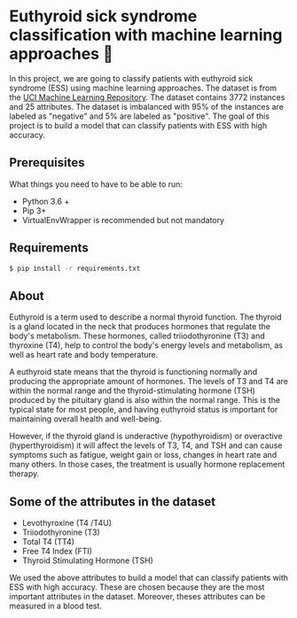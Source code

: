 # Euthyroid sick syndrome classification with machine learning approaches 🔬

In this project, we are going to classify patients with euthyroid sick syndrome (ESS) using machine learning approaches. The dataset is from the [UCI Machine Learning Repository](https://archive.ics.uci.edu/ml/datasets/Euthyroid+Sick+Syndrome+Classification+Data+Set). The dataset contains 3772 instances and 25 attributes. The dataset is imbalanced with 95% of the instances are labeled as "negative" and 5% are labeled as "positive". The goal of this project is to build a model that can classify patients with ESS with high accuracy.

## Prerequisites

What things you need to have to be able to run:

  * Python 3.6 +
  * Pip 3+
  * VirtualEnvWrapper is recommended but not mandatory

## Requirements 

```bash
$ pip install -r requirements.txt
```

## About 

Euthyroid is a term used to describe a normal thyroid function. The thyroid is a gland located in the neck that produces hormones that regulate the body's metabolism. These hormones, called triiodothyronine (T3) and thyroxine (T4), help to control the body's energy levels and metabolism, as well as heart rate and body temperature.

A euthyroid state means that the thyroid is functioning normally and producing the appropriate amount of hormones. The levels of T3 and T4 are within the normal range and the thyroid-stimulating hormone (TSH) produced by the pituitary gland is also within the normal range. This is the typical state for most people, and having euthyroid status is important for maintaining overall health and well-being.

However, if the thyroid gland is underactive (hypothyroidism) or overactive (hyperthyroidism) it will affect the levels of T3, T4, and TSH and can cause symptoms such as fatigue, weight gain or loss, changes in heart rate and many others. In those cases, the treatment is usually hormone replacement therapy.

## Some of the attributes in the dataset

- Levothyroxine  (T4 /T4U)
- Triiodothyronine  (T3)
- Total  T4 (TT4)
- Free  T4  Index  (FTI) 
- Thyroid  Stimulating  Hormone  (TSH)

We used the above attributes to build a model that can classify patients with ESS with high accuracy. These are chosen because they are the most important attributes in the dataset. Moreover, theses attributes can be measured in a blood test. 

